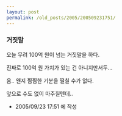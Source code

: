 ```yaml
---
layout: post
permalink: /old_posts/2005/200509231751/
---
```


### 거짓말

오늘 무려 100억 원이 넘는 거짓말을 하다.

진짜로 100억 원 가치가 있는 건 아니지만서두...

음.. 왠지 찜찜한 기분을 떨칠 수가 없다.

앞으로 수도 없이 마주칠텐데..





- 2005/09/23 17:51 에 작성